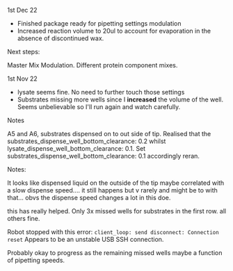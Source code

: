 1st Dec 22

* Finished package ready for pipetting settings modulation
* Increased reaction volume to 20ul to account for evaporation in the absence of discontinued wax.

Next steps:

Master Mix Modulation.
Different protein component mixes.


1st Nov 22

* lysate seems fine. No need to further touch those settings
* Substrates missing more wells since I **increased** the volume of the well. Seems unbelievable so I'll run again and watch carefully.

 Notes

 A5 and A6, substrates dispensed on to out side of tip. Realised that the substrates_dispense_well_bottom_clearance: 0.2 whilst lysate_dispense_well_bottom_clearance: 0.1.
 Set substrates_dispense_well_bottom_clearance: 0.1 accordingly reran.

Notes:

It looks like dispensed liquid on the outside of the tip maybe correlated with a slow dispense speed....
it still happens but v rarely and might be to with that...
obvs the dispense speed changes a lot in this doe.

this has really helped. Only 3x missed wells for substrates in the first row. all others fine.

Robot stopped with this error:
`client_loop: send disconnect: Connection reset`
Appears to be an unstable USB SSH connection.

Probably okay to progress as the remaining missed wells maybe a function of pipetting speeds.

